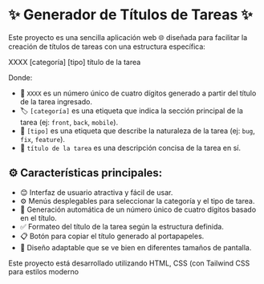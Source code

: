 # ✨ Generador de Títulos de Tareas ✨

Este proyecto es una sencilla aplicación web 🌐 diseñada para facilitar la creación de títulos de tareas con una estructura específica:

XXXX [categoría] [tipo] título de la tarea

Donde:

* 🔢 `XXXX` es un número único de cuatro dígitos generado a partir del título de la tarea ingresado.
* 🏷️ `[categoría]` es una etiqueta que indica la sección principal de la tarea (ej: `front`, `back`, `mobile`).
* 📌 `[tipo]` es una etiqueta que describe la naturaleza de la tarea (ej: `bug`, `fix`, `feature`).
* 📝 `título de la tarea` es una descripción concisa de la tarea en sí.

## ⚙️ Características principales:

* 😊 Interfaz de usuario atractiva y fácil de usar.
* ⚙️ Menús desplegables para seleccionar la categoría y el tipo de tarea.
* 🔢 Generación automática de un número único de cuatro dígitos basado en el título.
* ✅ Formateo del título de la tarea según la estructura definida.
* 📋 Botón para copiar el título generado al portapapeles.
* 📱 Diseño adaptable que se ve bien en diferentes tamaños de pantalla.

Este proyecto está desarrollado utilizando HTML, CSS (con Tailwind CSS para estilos moderno
